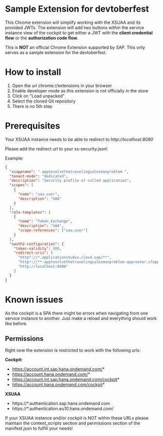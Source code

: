 # Sample Extension for devtoberfest
This Chrome extension will simplify working with the XSUAA and its provided JWTs. The extension will add two buttons within the service instance view of the cockpit to get either a JWT with the **client credential flow** or the **authorization code flow**.

This is **NOT** an official Chrome Extension supported by SAP. This only serves as a sample extension for the devtoberfest. 

# How to install

1. Open the url chrome://extensions in your browser
2. Enable developer mode as this extension is not officially in the store
3. Click on "Load unpacked"
4. Select the cloned Git repository 
5. There is no 5th step

# Prerequisites

Your XSUAA instance needs to be able to redirect to *http://localhost:8080* 

Please add the redirect url to your xs-security.json! 

Example: 

```json
{
  "xsappname": " apptosolvethetravelingsalesmanproblem ",
  "tenant-mode": "dedicated",
  "description": "Security profile of called application",
  "scopes": [
    {
      "name": "uaa.user",
      "description": "UAA"
    }
  ],
  "role-templates": [
    {
      "name": "Token_Exchange",
      "description": "UAA",
      "scope-references": ["uaa.user"]
    }
  ],
  "oauth2-configuration": {
    "token-validity": 900,
    "redirect-uris": [
      "http*://*.applicationstudio.cloud.sap/**",
      "http*://**-apptosolvethetravelingsalesmanproblem-approuter.cfapps.sap.hana.ondemand.com/**",
      "http://localhost:8080"
    ]
  }
}
```

# Known issues

As the cockpit is a SPA there might be errors when navigating from one service instance to another. Just make a reload and everything should work like before. 

## Permissions

Right now the extension is restricted to work with the following urls: 

**Cockpit:**
- https://account.int.sap.hana.ondemand.com/*
- https://account.hana.ondemand.com/*
- https://account.int.sap.hana.ondemand.com/cockpit*
- https://account.hana.ondemand.com/cockpit*

**XSUAA**
- https://*.authentication.sap.hana.ondemand.com
- https://*.authentication.eu10.hana.ondemand.com/


If your XSUAA instance and/or cockpit is NOT within these URLs please maintain the content_scripts section and permissions section of the manifest.json to fulfill your needs! 

